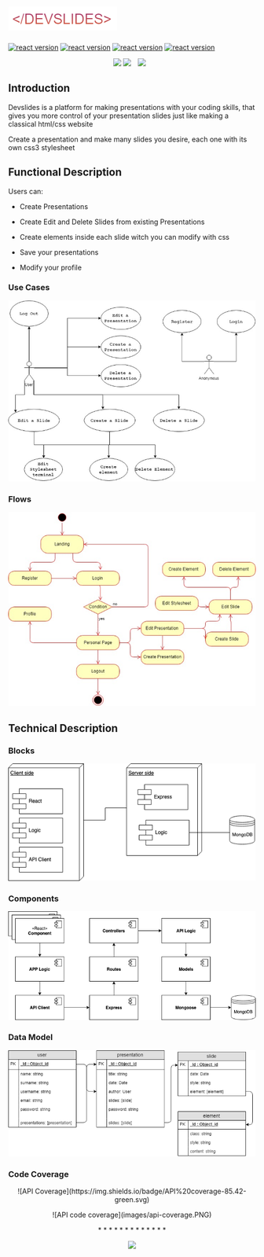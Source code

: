 # ![Use Cases](images/logo.png)

[![react version](https://img.shields.io/badge/react-16.8.6-blue.svg)](https://www.npmjs.com/package/react/v/16.8.6) 
[![react version](https://img.shields.io/badge/express-4.17.1-green.svg)](https://www.npmjs.com/package/express/v/4.17.1) 
[![react version](https://img.shields.io/badge/tippy.js-4.3.4-pink.svg)](https://www.npmjs.com/package/tippy.js/v/2.2.0) 
[![react version](https://img.shields.io/badge/mongoose-5.5.11-red.svg)](https://www.npmjs.com/package/mongoose/v/5.5.11) 


<p align="center">

<img src="https://media2.giphy.com/media/g1KN0LBe3bDva/source.gif" >
<img src="images/landing.png" >

<img src="images/presentation.png" style="margin: 0px 10px; 60px 0px">
</p>

## Introduction

Devslides is a platform for making presentations with your coding skills, that gives you more control of your presentation slides just like making a classical html/css website

Create a presentation and make many slides you desire, each one with its own css3 stylesheet


## Functional Description
Users can:

* Create Presentations

* Create Edit and Delete Slides from existing Presentations

* Create elements inside each slide witch you can modify with css

* Save your presentations

* Modify your profile
### Use Cases

![Use Cases](images/use-cases.jpg)

### Flows

![Flows](images/flows.jpg)


## Technical Description

### Blocks

![Blocks](images/blocks.png)

### Components

![Components](images/components.png)

### Data Model

![Data Model](images/data-model.png)

### Code Coverage
<p align="center">
![API Coverage](https://img.shields.io/badge/API%20coverage-85.42-green.svg)
</p>

<p align="center">
![API code coverage](images/api-coverage.PNG)
</p>






<p align="center">
* * * * * * * * * * * * *
</p>

<p align="center">
<img src="https://media1.giphy.com/media/9DnNlrVZhlNZDEs9ar/giphy.gif?cid=790b76115d02164a3355384951c5b519&rid=giphy.gif">
